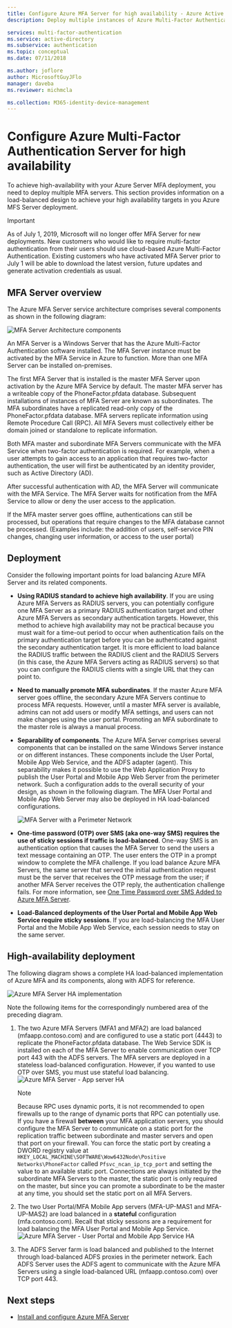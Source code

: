 ```yaml
---
title: Configure Azure MFA Server for high availability - Azure Active Directory
description: Deploy multiple instances of Azure Multi-Factor Authentication Server in configurations that provide high availability.

services: multi-factor-authentication
ms.service: active-directory
ms.subservice: authentication
ms.topic: conceptual
ms.date: 07/11/2018

ms.author: joflore
author: MicrosoftGuyJFlo
manager: daveba
ms.reviewer: michmcla

ms.collection: M365-identity-device-management
---
```

# Configure Azure Multi-Factor Authentication Server for high availability

To achieve high-availability with your Azure Server MFA deployment, you need to deploy multiple MFA servers. This section provides information on a load-balanced design to achieve your high availability targets in you Azure MFS Server deployment.

> [!IMPORTANT]
> As of July 1, 2019, Microsoft will no longer offer MFA Server for new deployments. New customers who would like to require multi-factor authentication from their users should use cloud-based Azure Multi-Factor Authentication. Existing customers who have activated MFA Server prior to July 1 will be able to download the latest version, future updates and generate activation credentials as usual.

## MFA Server overview

The Azure MFA Server service architecture comprises several components as shown in the following diagram:

 ![MFA Server Architecture components](./media/howto-mfaserver-deploy-ha/mfa-ha-architecture.png)

An MFA Server is a Windows Server that has the Azure Multi-Factor Authentication software installed. The MFA Server instance must be activated by the MFA Service in Azure to function. More than one MFA Server can be installed on-premises.

The first MFA Server that is installed is the master MFA Server upon activation by the Azure MFA Service by default. The master MFA server has a writeable copy of the PhoneFactor.pfdata database. Subsequent installations of instances of MFA Server are known as subordinates. The MFA subordinates have a replicated read-only copy of the PhoneFactor.pfdata database. MFA servers replicate information using Remote Procedure Call (RPC). All MFA Severs must collectively either be domain joined or standalone to replicate information.

Both MFA master and subordinate MFA Servers communicate with the MFA Service when two-factor authentication is required. For example, when a user attempts to gain access to an application that requires two-factor authentication, the user will first be authenticated by an identity provider, such as Active Directory (AD).

After successful authentication with AD, the MFA Server will communicate with the MFA Service. The MFA Server waits for notification from the MFA Service to allow or deny the user access to the application.

If the MFA master server goes offline, authentications can still be processed, but operations that require changes to the MFA database cannot be processed. (Examples include: the addition of users, self-service PIN changes, changing user information, or access to the user portal)

## Deployment

Consider the following important points for load balancing Azure MFA Server and its related components.

* **Using RADIUS standard to achieve high availability**. If you are using Azure MFA Servers as RADIUS servers, you can potentially configure one MFA Server as a primary RADIUS authentication target and other Azure MFA Servers as secondary authentication targets. However, this method to achieve high availability may not be practical because you must wait for a time-out period to occur when authentication fails on the primary authentication target before you can be authenticated against the secondary authentication target. It is more efficient to load balance the RADIUS traffic between the RADIUS client and the RADIUS Servers (in this case, the Azure MFA Servers acting as RADIUS servers) so that you can configure the RADIUS clients with a single URL that they can point to.
* **Need to manually promote MFA subordinates**. If the master Azure MFA server goes offline, the secondary Azure MFA Servers continue to process MFA requests. However, until a master MFA server is available, admins can not add users or modify MFA settings, and users can not make changes using the user portal. Promoting an MFA subordinate to the master role is always a manual process.
* **Separability of components**. The Azure MFA Server comprises several components that can be installed on the same Windows Server instance or on different instances. These components include the User Portal, Mobile App Web Service, and the ADFS adapter (agent). This separability makes it possible to use the Web Application Proxy to publish the User Portal and Mobile App Web Server from the perimeter network. Such a configuration adds to the overall security of your design, as shown in the following diagram. The MFA User Portal and Mobile App Web Server may also be deployed in HA load-balanced configurations.

   ![MFA Server with a Perimeter Network](./media/howto-mfaserver-deploy-ha/mfasecurity.png)

* **One-time password (OTP) over SMS (aka one-way SMS) requires the use of sticky sessions if traffic is load-balanced**. One-way SMS is an authentication option that causes the MFA Server to send the users a text message containing an OTP. The user enters the OTP in a prompt window to complete the MFA challenge. If you load balance Azure MFA Servers, the same server that served the initial authentication request must be the server that receives the OTP message from the user; if another MFA Server receives the OTP reply, the authentication challenge fails. For more information, see [One Time Password over SMS Added to Azure MFA Server](https://blogs.technet.microsoft.com/enterprisemobility/2015/03/02/one-time-password-over-sms-added-to-azure-mfa-server).
* **Load-Balanced deployments of the User Portal and Mobile App Web Service require sticky sessions**. If you are load-balancing the MFA User Portal and the Mobile App Web Service, each session needs to stay on the same server.

## High-availability deployment

The following diagram shows a complete HA load-balanced implementation of Azure MFA and its components, along with ADFS for reference.

 ![Azure MFA Server HA implementation](./media/howto-mfaserver-deploy-ha/mfa-ha-deployment.png)

Note the following items for the correspondingly numbered area of the preceding diagram.

1. The two Azure MFA Servers (MFA1 and MFA2) are load balanced (mfaapp.contoso.com) and are configured to use a static port (4443) to replicate the PhoneFactor.pfdata database. The Web Service SDK is installed on each of the MFA Server to enable communication over TCP port 443 with the ADFS servers. The MFA servers are deployed in a stateless load-balanced configuration. However, if you wanted to use OTP over SMS, you must use stateful load balancing.
   ![Azure MFA Server - App server HA](./media/howto-mfaserver-deploy-ha/mfaapp.png)

   > [!NOTE]
   > Because RPC uses dynamic ports, it is not recommended to open firewalls up to the range of dynamic ports that RPC can potentially use. If you have a firewall **between** your MFA application servers, you should configure the MFA Server to communicate on a static port for the replication traffic between subordinate and master servers and open that port on your firewall. You can force the static port by creating a DWORD registry value at ```HKEY_LOCAL_MACHINE\SOFTWARE\Wow6432Node\Positive Networks\PhoneFactor``` called ```Pfsvc_ncan_ip_tcp_port``` and setting the value to an available static port. Connections are always initiated by the subordinate MFA Servers to the master, the static port is only required on the master, but since you can promote a subordinate to be the master at any time, you should set the static port on all MFA Servers.

2. The two User Portal/MFA Mobile App servers (MFA-UP-MAS1 and MFA-UP-MAS2) are load balanced in a **stateful** configuration (mfa.contoso.com). Recall that sticky sessions are a requirement for load balancing the MFA User Portal and Mobile App Service.
   ![Azure MFA Server - User Portal and Mobile App Service HA](./media/howto-mfaserver-deploy-ha/mfaportal.png)
3. The ADFS Server farm is load balanced and published to the Internet through load-balanced ADFS proxies in the perimeter network. Each ADFS Server uses the ADFS agent to communicate with the Azure MFA Servers using a single load-balanced URL (mfaapp.contoso.com) over TCP port 443.

## Next steps

* [Install and configure Azure MFA Server](howto-mfaserver-deploy.md)
